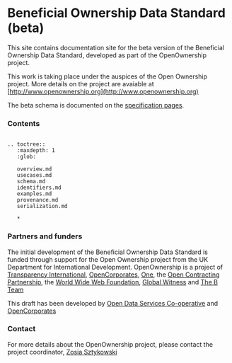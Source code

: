 Beneficial Ownership Data Standard (beta)
==========================================

This site contains documentation site for the beta version of the Beneficial Ownership Data Standard, developed as part of the OpenOwnership project.

This work is taking place under the auspices of the Open Ownership project. More details on the project are avaiable at [http://www.openownership.org](http://www.openownership.org)

The beta schema is documented on the [specification pages](schema.md).


### Contents

```eval_rst

.. toctree::
   :maxdepth: 1
   :glob:

   overview.md
   usecases.md
   schema.md
   identifiers.md
   examples.md
   provenance.md
   serialization.md
   
   *

```

### Partners and funders

The initial development of the Beneficial Ownership Data Standard is funded through support for the Open Ownership project from the UK Department for International Development. OpenOwnership is a project of [Transparency International](https://www.transparency.org/), [OpenCorporates](https://opencorporates.com), [One](https://www.one.org/international/), the [Open Contracting Partnership](http://www.open-contracting.org), the [World Wide Web Foundation](http://www.webfoundation.org), [Global Witness](https://www.globalwitness.org/en-gb/) and [The B Team](http://bteam.org/)

This draft has been developed by [Open Data Services Co-operative](http://www.opendataservices.coop) and [OpenCorporates](https://opencorporates.com)

### Contact

For more details about the OpenOwnership project, please contact the project coordinator, [Zosia Sztykowski](mailto:zosia@openownership.org)
